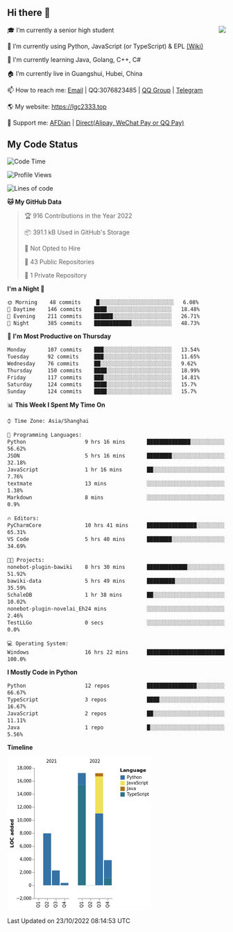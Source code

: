 ## Hi there 👋

<div width="50%">
<img align="right" src="https://github-readme-stats.vercel.app/api?username=lgc2333&show_icons=true" />
</div>

🎓 I’m currently a senior high student

📝 I’m currently using Python, JavaScript (or TypeScript) & EPL [(Wiki)](https://en.wikipedia.org/wiki/Easy_Programming_Language)

📒 I'm currently learning Java, Golang, C++, C#

🏠 I’m currently live in Guangshui, Hubei, China

📫 How to reach me: [Email](mailto:lgc2333@126.com) | QQ:3076823485 | [QQ Group](https://jq.qq.com/?_wv=1027&k=ktwOHdU2) | [Telegram](https://t.me/@lgc2333)

🌎 My website: <https://lgc2333.top>

🤝 Support me: [AFDian](https://afdian.net/@lgc2333) | [Direct(Alipay, WeChat Pay or QQ Pay)](https://s2.loli.net/2022/02/03/MLqe53BjWOAhpcF.png)

## My Code Status

<!--START_SECTION:waka-->
![Code Time](http://img.shields.io/badge/Code%20Time-815%20hrs%2022%20mins-blue)

![Profile Views](http://img.shields.io/badge/Profile%20Views-12-blue)

![Lines of code](https://img.shields.io/badge/From%20Hello%20World%20I%27ve%20Written-49%20Thousand%20lines%20of%20code-blue)

**🐱 My GitHub Data** 

> 🏆 916 Contributions in the Year 2022
 > 
> 📦 391.1 kB Used in GitHub's Storage 
 > 
> 🚫 Not Opted to Hire
 > 
> 📜 43 Public Repositories 
 > 
> 🔑 1 Private Repository 
 > 
**I'm a Night 🦉** 

```text
🌞 Morning    48 commits     █░░░░░░░░░░░░░░░░░░░░░░░░   6.08% 
🌆 Daytime    146 commits    ████░░░░░░░░░░░░░░░░░░░░░   18.48% 
🌃 Evening    211 commits    ██████░░░░░░░░░░░░░░░░░░░   26.71% 
🌙 Night      385 commits    ████████████░░░░░░░░░░░░░   48.73%

```
📅 **I'm Most Productive on Thursday** 

```text
Monday       107 commits    ███░░░░░░░░░░░░░░░░░░░░░░   13.54% 
Tuesday      92 commits     ███░░░░░░░░░░░░░░░░░░░░░░   11.65% 
Wednesday    76 commits     ██░░░░░░░░░░░░░░░░░░░░░░░   9.62% 
Thursday     150 commits    ████░░░░░░░░░░░░░░░░░░░░░   18.99% 
Friday       117 commits    ███░░░░░░░░░░░░░░░░░░░░░░   14.81% 
Saturday     124 commits    ████░░░░░░░░░░░░░░░░░░░░░   15.7% 
Sunday       124 commits    ████░░░░░░░░░░░░░░░░░░░░░   15.7%

```


📊 **This Week I Spent My Time On** 

```text
⌚︎ Time Zone: Asia/Shanghai

💬 Programming Languages: 
Python                   9 hrs 16 mins       ██████████████░░░░░░░░░░░   56.62% 
JSON                     5 hrs 16 mins       ████████░░░░░░░░░░░░░░░░░   32.18% 
JavaScript               1 hr 16 mins        ██░░░░░░░░░░░░░░░░░░░░░░░   7.76% 
textmate                 13 mins             ░░░░░░░░░░░░░░░░░░░░░░░░░   1.38% 
Markdown                 8 mins              ░░░░░░░░░░░░░░░░░░░░░░░░░   0.9%

🔥 Editors: 
PyCharmCore              10 hrs 41 mins      ████████████████░░░░░░░░░   65.31% 
VS Code                  5 hrs 40 mins       ████████░░░░░░░░░░░░░░░░░   34.69%

🐱‍💻 Projects: 
nonebot-plugin-bawiki    8 hrs 30 mins       █████████████░░░░░░░░░░░░   51.92% 
bawiki-data              5 hrs 49 mins       █████████░░░░░░░░░░░░░░░░   35.59% 
SchaleDB                 1 hr 38 mins        ██░░░░░░░░░░░░░░░░░░░░░░░   10.02% 
nonebot-plugin-novelai_Eh24 mins             ░░░░░░░░░░░░░░░░░░░░░░░░░   2.46% 
TestLLGo                 0 secs              ░░░░░░░░░░░░░░░░░░░░░░░░░   0.0%

💻 Operating System: 
Windows                  16 hrs 22 mins      █████████████████████████   100.0%

```

**I Mostly Code in Python** 

```text
Python                   12 repos            ████████████████░░░░░░░░░   66.67% 
TypeScript               3 repos             ████░░░░░░░░░░░░░░░░░░░░░   16.67% 
JavaScript               2 repos             ██░░░░░░░░░░░░░░░░░░░░░░░   11.11% 
Java                     1 repo              █░░░░░░░░░░░░░░░░░░░░░░░░   5.56%

```


**Timeline**

![Chart not found](https://raw.githubusercontent.com/lgc2333/lgc2333/main/charts/bar_graph.png) 


 Last Updated on 23/10/2022 08:14:53 UTC
<!--END_SECTION:waka-->
